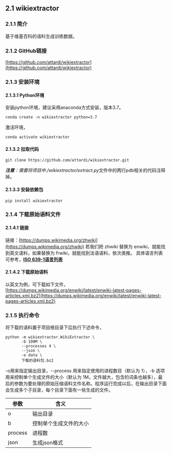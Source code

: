 ## 2.1 wikiextractor

### 2.1.1 简介

基于维基百科的语料生成训练数据。

### 2.1.2 GitHub链接

[https://github.com/attardi/wikiextractor](https://github.com/attardi/wikiextractor)

### 2.1.3 安装环境

#### 2.1.3.1 Python环境

安装python环境，建议采用anaconda方式安装，版本3.7。

    conda create -n wikiextractor python=3.7

激活环境，

    conda activate wikiextractor

#### 2.1.3.2 拉取代码

    git clone https://github.com/attardi/wikiextractor.git

***注意**：*需要将项目中*./wikiextractor/extract.py*文件中的两行pdb相关的代码注释掉。

#### 2.1.3.3 安装依赖包

    pip install wikiextractor

### 2.1.4 下载原始语料文件

#### 2.1.4.1 链接

链接：[https://dumps.wikimedia.org/zhwiki](https://dumps.wikimedia.org/zhwiki)
若我们把 zhwiki 替换为 enwiki，就能找到英文语料，如果替换为 frwiki，就能找到法语语料，依次类推。
具体语言列表可参考，[**ISO 639-1语言列表**](https://baike.baidu.com/item/ISO%20639-1/8292914?fr=aladdin)

#### 2.1.4.2 下载原始语料

以英文为例，可下载如下文件，
[https://dumps.wikimedia.org/enwiki/latest/enwiki-latest-pages-articles.xml.bz2](https://dumps.wikimedia.org/enwiki/latest/enwiki-latest-pages-articles.xml.bz2)

### 2.1.5 执行命令

将下载的语料置于项目根目录下后执行下述命令，

```
python -m wikiextractor.WikiExtractor \
       -b 100M \
       --processes 4 \
       --json \
       -o data \
       下载的语料包.bz2
```


-o用来指定输出目录，--process 用来指定使用的进程数目（默认为 1），-b 选项用来控制单个生成文件的大小（默认为 1M，文件越大，包含的词条也越多），最后的参数为要处理的原始压缩语料文件名称。程序运行完成以后，在输出目录下面会生成多个子目录，每个目录下面有一些生成的文件。

| 参数    | 含义                   |
| ------- | ---------------------- |
| o       | 输出目录               |
| b       | 控制单个生成文件的大小 |
| process | 进程数                 |
| json    | 生成json格式           |

 